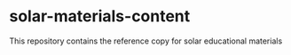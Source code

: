 # solar-materials-content
This repository contains the reference copy for solar educational materials
